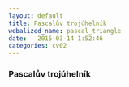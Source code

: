 ```yaml
---
layout: default
title: Pascalův trojúhelník
webalized_name: pascal_triangle
date:   2015-03-14 1:52:46
categories: cv02
---
```


<h3>Pascalův trojúhelník</h3>
